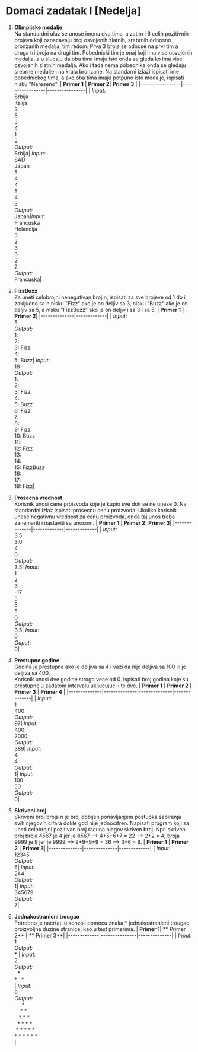 # Domaci zadatak I [Nedelja]
1. **Olimpijske medalje**<br>
	Na standardni ulaz se unose imena dva tima, a zatim i 6 celih pozitivnih brojeva koji oznacavaju broj osvojenih zlatnih, srebrnih odnosno bronzanih medalja, tim redom. 
	Prva 3 broja se odnose na prvi tim a druga tri broja na drugi tim. 
	Pobednicki tim je onaj koji ima vise osvojenih medalja, a u slucaju da oba tima imaju isto onda se gleda ko ima vise osvojenih zlatnih medalja. Ako i tada nema pobednika onda se gledaju srebrne medalje i na kraju bronzane.
	Na standarni izlazi ispisati ime pobednickog tima, a ako oba tima imaju potpuno iste medalje, ispisati nisku "Nereseno".
	| **Primer 1** |  **Primer 2**| **Primer 3** |
	|-----------------|-----------------|----------------|
	| *Input:*<br>Srbija<br>Italija<br> 3<br>5<br>3<br>4<br>1<br>2<br>*Output:* <br>Srbija| *Input:* <br>SAD<br>Japan<br>5<br>4<br>4<br>5<br>4<br>5<br>*Output:* <br>Japan|*Input:* <br>Francuska<br>Holandija<br>3<br>2<br>3<br>3<br>2<br>2<br>*Output:* <br>Francuska|
	
2. **FizzBuzz**<br>
	Za uneti celobrojni nenegativan broj n, ispisati za sve brojeve od 1 do i zakljucno sa n nisku "Fizz" ako je on deljiv sa 3, nisku "Buzz" ako je on deljiv sa 5, a nisku "FizzBuzz" ako je on deljiv i sa 3 i sa 5.
	| **Primer 1** | **Primer 2**|
	|--------------|-------------|
	| *Input:* <br>5<br>*Output:* <br>1: <br>2: <br>3: Fizz<br>4: <br>5: Buzz| *Input:* <br>18<br> *Output:* <br>1: <br>2: <br>3: Fizz<br>4: <br>5: Buzz<br>6: Fizz<br>7: <br>8: <br>9: Fizz<br>10: Buzz<br>11: <br>12: Fizz<br>13: <br>14: <br>15: FizzBuzz<br>16: <br>17: <br>18: Fizz|
	
3. **Prosecna vrednost**<br>
	Korisnik unosi cene proizvoda koje je kupio sve dok se ne unese 0. Na standardni izlaz ispisati prosecnu cenu proizvoda. Ukoliko korisnik unese negativnu vrednost za cenu proizvoda, onda taj unos treba zanemariti i nastaviti sa unosom.
	| **Primer 1** | **Primer 2**| **Primer 3**|
	|--------------|-------------|-------------|
	| *Input:* <br>3.5<br>3.0<br>4<br>0<br>*Output:* <br>3.5| *Input:* <br>1<br>2<br>3<br>-17<br>5<br>5<br>5<br>0<br>*Output:* <br>3.5| *Input:* <br>0<br>*Ouput:* <br>0|
	

4. **Prestupne godine**<br>
	Godina je prestupna ako je deljiva sa 4 i vazi da nije deljiva sa 100 ili je deljiva sa 400.<br>Korisnik unosi dve godine strogo vece od 0. Ispisati broj godina koje su prestupne u zadatom intervalu ukljucujuci i te dve.
	| **Primer 1** | **Primer 2** | **Primer 3** | **Primer 4** |
	|--------------|--------------|--------------|--------------|
	| *Input:* <br>1<br>400<br>*Output:* <br>97| *Input:* <br>400<br>2000<br>*Output:* <br>389| *Input:* <br>4<br>4<br>*Output:* <br>1| *Input:* <br>100<br>50<br>*Output:* <br>0|
	
5. **Skriveni broj**<br>
	Skriveni broj broja n je broj dobijen ponavljanjem postupka sabiranja svih njegovih cifara dokle god nije jednocifren. Napisati program koji za uneti celobrojni pozitivan broj racuna njegov skriven broj. Npr. skriveni broj broja 4567 je 4 jer je 4567 --> 4+5+6+7 = 22 --> 2+2 = 4; broja 9999 je 9 jer je 9999 --> 9+9+9+9 = 36 --> 3+6 = 9.
	| **Primer 1** | **Primer 2** | **Primer 3**|
	|--------------|--------------|-------------|
	| *Input:* <br>12345<br>*Output:* <br>6| *Input:* <br>244<br>*Output:* <br>1| *Input:* <br>345679<br>*Output:*<br>7|
	
6. **Jednakostranicni trougao**<br>
	Potrebno je nacrtati u konzoli pomocu znaka * jednakostranicni trougao proizvoljne duzine stranice, kao u test primerima.
	| **Primer 1**| ** Primer 2** | ** Primer 3**|
	|-------------|---------------|--------------|
	| *Input:* <br>1<br>*Output:* <br> * | *Input:* <br>2<br>*Output:* <br>&nbsp; * &nbsp;<br>* &nbsp; * <br>| *Input:* <br>6<br>*Output:* <br>&nbsp;&nbsp;&nbsp;&nbsp;&nbsp;* &nbsp;&nbsp;&nbsp;&nbsp;&nbsp;<br>&nbsp;&nbsp;&nbsp;&nbsp;* * &nbsp;&nbsp;&nbsp;&nbsp;<br>&nbsp;&nbsp;&nbsp;* * * &nbsp;&nbsp;&nbsp;<br>&nbsp;&nbsp;* * * * &nbsp;&nbsp;<br>&nbsp;* * * * * &nbsp;<br>* * * * * * <br>|
